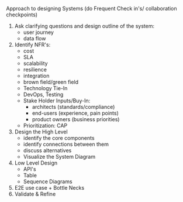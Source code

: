 Approach to designing Systems (do Frequent Check in's/ collaboration checkpoints)
1) Ask clarifying questions and design outline of the system:
    - user journey
    - data flow
2) Identify NFR's:
    - cost
    - SLA
    - scalability
    - resilience
    - integration
    - brown field/green field
    - Technology Tie-In
    - DevOps, Testing
    - Stake Holder Inputs/Buy-In:
        - architects (standards/compliance)
        - end-users (experience, pain points)
        - product owners (business priorities)
    - Prioritization: CAP
3) Design the High Level
    - identify the core components
    - identify connections between them
    - discuss alternatives
    - Visualize the System Diagram
4) Low Level Design
    - API's
    - Table
    - Sequence Diagrams
4) E2E use case + Bottle Necks
5) Validate & Refine